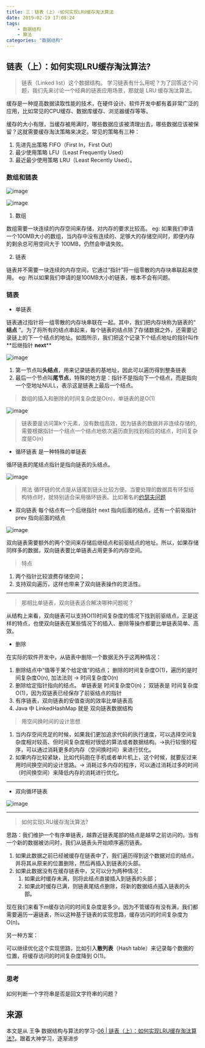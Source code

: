 ```yaml
---
title: 三：链表（上）-如何实现LRU缓存淘汰算法
date: 2019-02-19 17:08:24
tags:
	- 数据结构
	- 算法
categories: "数据结构"
---
```


## 链表（上）：如何实现LRU缓存淘汰算法?

> 链表（Linked list）这个数据结构。
学习链表有什么用呢？为了回答这个问题，我们先来讨论一个经典的链表应用场景，那就是 LRU 缓存淘汰算法。

缓存是一种提高数据读取性能的技术，在硬件设计、软件开发中都有着非常广泛的应用，比如常见的CPU缓存、数据库缓存、浏览器缓存等等。

<!--more-->

缓存的大小有限，当缓存被用满时，哪些数据应该被清理出去，哪些数据应该被保留？这就需要缓存淘汰策略来决定。常见的策略有三种：

1. 先进先出策略 FIFO（First In，First Out）
2. 最少使用策略 LFU（Least Frequently Used）
3. 最近最少使用策略 LRU（Least Recently Used）。


### 数组和链表

![image](http://note.youdao.com/yws/public/resource/390d56610178ca28bdb8cb55dee76568/6CABA576D2514E8787A1AA9CB9BAEB0F?ynotemdtimestamp=1550567249217)

![image](http://note.youdao.com/yws/public/resource/390d56610178ca28bdb8cb55dee76568/91BE0304AF4340FC887732EFA229207F?ynotemdtimestamp=1550567249217)

1. 数组

数组需要一块连续的内存空间来存储，对内存的要求比较高。
eg: 如果我们申请一个100MB大小的数组，当内存中没有连续的、足够大的存储空间时，即便内存的剩余总可用空间大于 100MB，仍然会申请失败。

2. 链表

链表并不需要一块连续的内存空间，它通过“指针”将一组零散的内存块串联起来使用。
eg: 所以如果我们申请的是100MB大小的链表，根本不会有问题。

### 链表

* 单链表

链表通过指针将一组零散的内存块串联在一起。其中，我们把内存块称为链表的“ **结点** ”。为了将所有的结点串起来，每个链表的结点除了存储数据之外，还需要记录链上的下一个结点的地址。如图所示，我们把这个记录下个结点地址的指针叫作**后继指针 **next****

![image](http://note.youdao.com/yws/public/resource/390d56610178ca28bdb8cb55dee76568/0F72288BD43646E69152BEED4DFE7327?ynotemdtimestamp=1550567249217)

1. 第一节点叫**头结点**，用来记录链表的基地址，因此可以遍历得到整条链表
2. 最后一个节点叫**尾节点**，特殊的地方是：指针不是指向下一个结点，而是指向一个空地址NULL，表示这是链表上最后一个结点。

> 数组的插入和删除的时间复杂度是O(n)，单链表的是O(1)

![image](http://note.youdao.com/yws/public/resource/390d56610178ca28bdb8cb55dee76568/09E79343955448AD944C5BB533403469?ynotemdtimestamp=1550567249217)

> 链表要是访问第k个元素，没有数组高效，因为链表的数据并非连续存储的,需要根据指针一个结点一个结点地依次遍历直到找到相应的结点，时间复杂度是O(n)

* 循环链表 是一种特殊的单链表

循环链表的尾结点指针是指向链表的头结点。

![image](http://note.youdao.com/yws/public/resource/390d56610178ca28bdb8cb55dee76568/A45CC5D97B164FB087BE29166CCCDC76?ynotemdtimestamp=1550567249217)

> 用法 循环链的优点是从链尾到链头比较方便。当要处理的数据具有环型结构特点时，就特别适合采用循环链表。比如著名的[约瑟夫问题](https://baike.baidu.com/item/%E7%BA%A6%E7%91%9F%E5%A4%AB%E9%97%AE%E9%A2%98/3857719?fr=aladdin)


* 双向链表 每个结点有一个后继指针 next 指向后面的结点，还有一个前驱指针 prev 指向前面的结点

![image](http://note.youdao.com/yws/public/resource/390d56610178ca28bdb8cb55dee76568/28B7AFFCF6D14117AD6927AA17E3706A?ynotemdtimestamp=1550567249217)

双向链表需要额外的两个空间来存储后继结点和前驱结点的地址。所以，如果存储同样多的数据，双向链表要比单链表占用更多的内存空间。
> 特点

1. 两个指针比较浪费存储空间；
2. 支持双向遍历，这样也带来了双向链表操作的灵活性。


---

> 那相比单链表，双向链表适合解决哪种问题呢？

从结构上来看，双向链表可以支持O(1)时间复杂度的情况下找到前驱结点，正是这样的特点，也使双向链表在某些情况下的插入、删除等操作都要比单链表简单、高效。

* 删除

在实际的软件开发中，从链表中删除一个数据无外乎这两种情况：
1. 删除结点中“值等于某个给定值”的结点； 删除的时间复杂度O(1)，遍历的是时间复杂度O(n), 加法法则 -> 时间复杂度O(n)
2. 删除给定指针指向的结点。 单链表是 时间复杂度O(n)； 双链表是 时间复杂度O(1)，因为双链表已经保存了前驱结点的指针
3. 有序链表，双向链表的安值查询的效率比单链表高
4. Java 中 LinkedHashMap 就是 双向链表数据结构

> 用空间换时间的设计思想

1. 当内存空间充足的时候，如果我们更加追求代码的执行速度，可以选择空间复杂度相对较高、但时间复杂度相对很低的算法或者数据结构。->执行较慢的程序，可以通过消耗更多的内存（空间换时间）来进行优化。
2. 如果内存比较紧缺，比如代码跑在手机或者单片机上，这个时候，就要反过来用时间换空间的设计思路。-> 消耗过多内存的程序，可以通过消耗过多的时间（时间换空间）来降低内存的消耗进行优化。

---

* 双向循环链表

![image](http://note.youdao.com/yws/public/resource/390d56610178ca28bdb8cb55dee76568/E47EC58DE2B74FB7B039AF869D96F9C9?ynotemdtimestamp=1550567249217)

---

> 如何实现LRU缓存淘汰算法?

思路：我们维护一个有序单链表，越靠近链表尾部的结点是越早之前访问的。当有一个新的数据被访问时，我们从链表头开始顺序遍历链表。

1. 如果此数据之前已经被缓存在链表中了，我们遍历得到这个数据对应的结点，并将其从原来的位置删除，然后再插入到链表的头部。
2. 如果此数据没有在缓存链表中，又可以分为两种情况：
    1. 如果此时缓存未满，则将此结点直接插入到链表的头部；
    2. 如果此时缓存已满，则链表尾结点删除，将新的数据结点插入链表的头部。

现在我们来看下m缓存访问的时间复杂度是多少。因为不管缓存有没有满，我们都需要遍历一遍链表，所以这种基于链表的实现思路，缓存访问的时间复杂度为 O(n)。

另一种方案：

可以继续优化这个实现思路，比如引入**散列表**（Hash table）来记录每个数据的位置，将缓存访问的时间复杂度降到 O(1)。

---

### 思考  

如何判断一个字符串是否是回文字符串的问题？

## 来源

本文是从 王争 数据结构与算法的学习-[06 | 链表（上）：如何实现LRU缓存淘汰算法?](https://time.geekbang.org/column/article/41013)。跟着大神学习，逐渐进步
